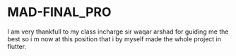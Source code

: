 # MAD-FINAL_PRO
I am very thankfull to my class incharge sir waqar arshad for guiding me the best so i m now at this position that i by myself made the whole project in flutter.
